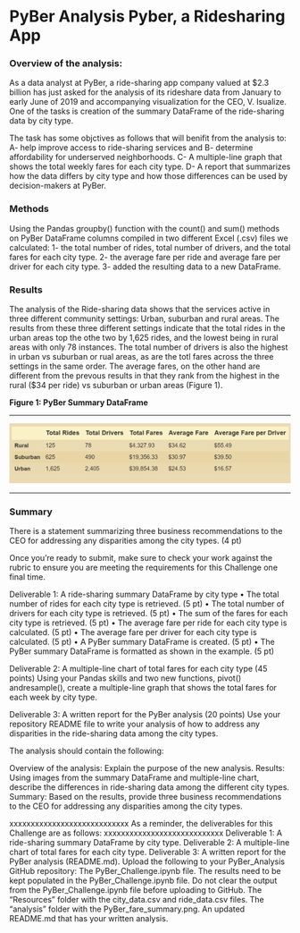 # PyBer Analysis  Pyber, a Ridesharing App

### Overview of the analysis:
As a data analyst at PyBer, a ride-sharing app company valued at $2.3 billion has just asked for  the analysis of its rideshare data from January to early June of 2019 and accompanying visualization for the CEO, V. Isualize. One of the tasks is creation of the summary DataFrame of the ride-sharing data by city type. 

The task has some objctives as follows that will benifit from the analysis to:
  A-	help improve access to ride-sharing services and 
  B-	determine affordability for underserved neighborhoods.
  C-	A multiple-line graph that shows the total weekly fares for each city type. 
  D-	A report that summarizes how the data differs by city type and how those differences can be used by decision-makers at PyBer.


### Methods
Using the Pandas groupby() function with the count() and sum() methods on PyBer DataFrame columns compiled in two different Excel (.csv) files we calculated:
  1- the total number of rides, total number of drivers, and the total fares for each city type. 
  2- the average fare per ride and average fare per driver for each city type. 
  3- added the resulting data to a new DataFrame.

### Results
The analysis of the Ride-sharing data shows that the services active in three different community settings: Urban, suburban and rural areas. The results from these three different settings indicate that the total rides in the urban areas top the othe two by 1,625 rides, and the lowest being in rural areas with only 78 instances. The total number of drivers is also the highest in urban vs suburban or rual areas, as are the totl fares across the three settings in the same order. The average fares, on the other hand are different from the prevous results in that they rank from the highest in the rural ($34 per ride) vs suburban or urban areas (Figure 1).  

**Figure 1: PyBer Summary DataFrame**

---------------
![Fig-0-1-PyBer-summary-DataFrame.png](https://github.com/BHashemi2021/PyBer_Analysis/blob/main/analysis/Fig-0-1-PyBer-summary-DataFrame.png)

----------------


### Summary
There is a statement summarizing three business recommendations to the CEO for addressing any disparities among the city types. (4 pt)

Once you’re ready to submit, make sure to check your work against the rubric to ensure you are meeting the requirements for this Challenge one final time.  



Deliverable 1: A ride-sharing summary DataFrame by city type
•	The total number of rides for each city type is retrieved. (5 pt)
•	The total number of drivers for each city type is retrieved. (5 pt)
•	The sum of the fares for each city type is retrieved. (5 pt)
•	The average fare per ride for each city type is calculated. (5 pt)
•	The average fare per driver for each city type is calculated. (5 pt)
•	A PyBer summary DataFrame is created. (5 pt)
•	The PyBer summary DataFrame is formatted as shown in the example. (5 pt)

Deliverable 2: A multiple-line chart of total fares for each city type (45 points)
Using your Pandas skills and two new functions, pivot() andresample(), create a multiple-line graph that shows the total fares for each week by city type.

Deliverable 3: A written report for the PyBer analysis (20 points)
Use your repository README file to write your analysis of how to address any disparities in the ride-sharing data among the city types.

The analysis should contain the following:

Overview of the analysis: Explain the purpose of the new analysis.
Results: Using images from the summary DataFrame and multiple-line chart, describe the differences in ride-sharing data among the different city types.
Summary: Based on the results, provide three business recommendations to the CEO for addressing any disparities among the city types.



xxxxxxxxxxxxxxxxxxxxxxxxxxxx
As a reminder, the deliverables for this Challenge are as follows:
xxxxxxxxxxxxxxxxxxxxxxxxxxxx
Deliverable 1: A ride-sharing summary DataFrame by city type.
Deliverable 2: A multiple-line chart of total fares for each city type.
Deliverable 3: A written report for the PyBer analysis (README.md).
Upload the following to your PyBer_Analysis GitHub repository:
The PyBer_Challenge.ipynb file.
The results need to be kept populated in the PyBer_Challenge.ipynb file. Do not clear the output from the PyBer_Challenge.ipynb file before uploading to GitHub.
The “Resources” folder with the city_data.csv and ride_data.csv files.
The “analysis” folder with the PyBer_fare_summary.png.
An updated README.md that has your written analysis.
